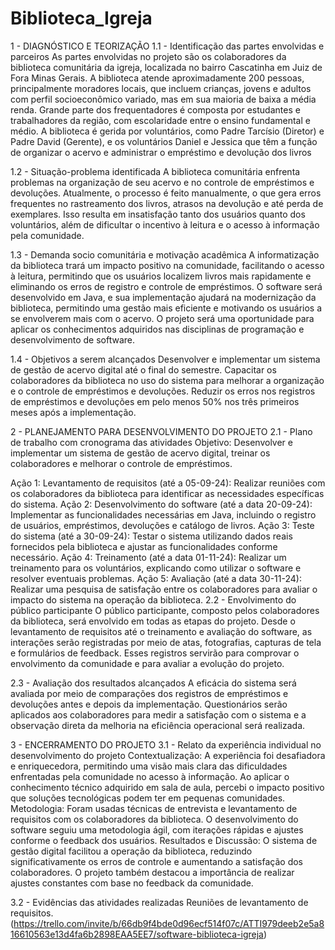 ﻿# Biblioteca_Igreja
1 - DIAGNÓSTICO E TEORIZAÇÃO
1.1 - Identificação das partes envolvidas e parceiros
As partes envolvidas no projeto são os colaboradores da biblioteca comunitária da igreja, localizada no bairro Cascatinha em Juiz de Fora Minas Gerais. A biblioteca atende aproximadamente 200 pessoas, principalmente moradores locais, que incluem crianças, jovens e adultos com perfil socioeconômico variado, mas em sua maioria de baixa a média renda. Grande parte dos frequentadores é composta por estudantes e trabalhadores da região, com escolaridade entre o ensino fundamental e médio. A biblioteca é gerida por voluntários, como Padre Tarcísio (Diretor) e Padre David (Gerente), e os voluntários Daniel e Jessica que têm a função de organizar o acervo e administrar o empréstimo e devolução dos livros

1.2 - Situação-problema identificada
A biblioteca comunitária enfrenta problemas na organização de seu acervo e no controle de empréstimos e devoluções. Atualmente, o processo é feito manualmente, o que gera erros frequentes no rastreamento dos livros, atrasos na devolução e até perda de exemplares. Isso resulta em insatisfação tanto dos usuários quanto dos voluntários, além de dificultar o incentivo à leitura e o acesso à informação pela comunidade.

1.3 - Demanda socio comunitária e motivação acadêmica
A informatização da biblioteca trará um impacto positivo na comunidade, facilitando o acesso à leitura, permitindo que os usuários localizem livros mais rapidamente e eliminando os erros de registro e controle de empréstimos. O software será desenvolvido em Java, e sua implementação ajudará na modernização da biblioteca, permitindo uma gestão mais eficiente e motivando os usuários a se envolverem mais com o acervo. O projeto será uma oportunidade para aplicar os conhecimentos adquiridos nas disciplinas de programação e desenvolvimento de software.

1.4 - Objetivos a serem alcançados
Desenvolver e implementar um sistema de gestão de acervo digital até o final do semestre.
Capacitar os colaboradores da biblioteca no uso do sistema para melhorar a organização e o controle de empréstimos e devoluções.
Reduzir os erros nos registros de empréstimos e devoluções em pelo menos 50% nos três primeiros meses após a implementação.





2 - PLANEJAMENTO PARA DESENVOLVIMENTO DO PROJETO
2.1 - Plano de trabalho com cronograma das atividades
Objetivo: Desenvolver e implementar um sistema de gestão de acervo digital, treinar os colaboradores e melhorar o controle de empréstimos.

Ação 1: Levantamento de requisitos (até a 05-09-24): Realizar reuniões com os colaboradores da biblioteca para identificar as necessidades específicas do sistema.
Ação 2: Desenvolvimento do software (até a data 20-09-24): Implementar as funcionalidades necessárias em Java, incluindo o registro de usuários, empréstimos, devoluções e catálogo de livros.
Ação 3: Teste do sistema (até a 30-09-24): Testar o sistema utilizando dados reais fornecidos pela biblioteca e ajustar as funcionalidades conforme necessário.
Ação 4: Treinamento (até a data 01-11-24): Realizar um treinamento para os voluntários, explicando como utilizar o software e resolver eventuais problemas.
Ação 5: Avaliação (até a data 30-11-24): Realizar uma pesquisa de satisfação entre os colaboradores para avaliar o impacto do sistema na operação da biblioteca.
2.2 - Envolvimento do público participante
O público participante, composto pelos colaboradores da biblioteca, será envolvido em todas as etapas do projeto. Desde o levantamento de requisitos até o treinamento e avaliação do software, as interações serão registradas por meio de atas, fotografias, capturas de tela e formulários de feedback. Esses registros servirão para comprovar o envolvimento da comunidade e para avaliar a evolução do projeto.

2.3 - Avaliação dos resultados alcançados
A eficácia do sistema será avaliada por meio de comparações dos registros de empréstimos e devoluções antes e depois da implementação. Questionários serão aplicados aos colaboradores para medir a satisfação com o sistema e a observação direta da melhoria na eficiência operacional será realizada.

3 - ENCERRAMENTO DO PROJETO
3.1 - Relato da experiência individual no desenvolvimento do projeto
Contextualização: A experiência foi desafiadora e enriquecedora, permitindo uma visão mais clara das dificuldades enfrentadas pela comunidade no acesso à informação. Ao aplicar o conhecimento técnico adquirido em sala de aula, percebi o impacto positivo que soluções tecnológicas podem ter em pequenas comunidades. Metodologia: Foram usadas técnicas de entrevista e levantamento de requisitos com os colaboradores da biblioteca. O desenvolvimento do software seguiu uma metodologia ágil, com iterações rápidas e ajustes conforme o feedback dos usuários. Resultados e Discussão: O sistema de gestão digital facilitou a operação da biblioteca, reduzindo significativamente os erros de controle e aumentando a satisfação dos colaboradores. O projeto também destacou a importância de realizar ajustes constantes com base no feedback da comunidade.

3.2 - Evidências das atividades realizadas
Reuniões de levantamento de requisitos. (https://trello.com/invite/b/66db9f4bde0d96ecf514f07c/ATTI979deeb2e5a816610563e13d4fa6b2898EAA5EE7/software-biblioteca-igreja)
